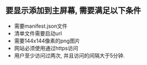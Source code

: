 ## 要显示添加到主屏幕, 需要满足以下条件
- 需要manifest.json文件
- 清单文件需要启动url
- 需要144x144像素的png图片
- 网站必须使用通过https访问
- 用户至少访问过两次, 并且访问的间隔大于5分钟.